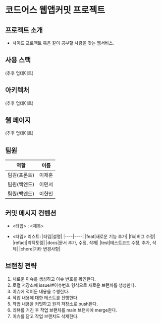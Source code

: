 # 코드어스 웹앱커밋 프로젝트

## 프로젝트 소개

- 사이드 프로젝트 혹은 같이 공부할 사람을 찾는 웹서비스.

## 사용 스택

(추후 업데이트)

## 아키텍처

(추후 업데이트)

## 웹 페이지

(추후 업데이트)

## 팀원

| 역할         | 이름   |
| ------------ | ------ |
| 팀원(프론트) | 이재훈 |
| 팀원(백엔드) | 이민서 |
| 팀원(백엔드) | 이현민 |

## 커밋 메시지 컨벤션

- <타입> : <제목>

- <타입> 리스트:
  |타입|설명|
  |----|----|
  |feat|새로운 기능 추가|
  |fix|버그 수정|
  |refact|리팩토링|
  |docs|문서 추가, 수정, 삭제|
  |test|테스트코드 수정, 추가, 삭제|
  |chore|기타 변경사항|

## 브랜칭 전략

1. 새로운 이슈를 생성하고 이슈 번호를 확인한다.
2. 로컬 저장소에 issue/#이슈번호 형식으로 새로운 브랜치를 생성한다.
3. 이슈에 적어둔 내용을 수행한다.
4. 작업 내용에 대한 테스트를 진행한다.
5. 작업 내용을 커밋하고 원격 저장소로 push한다.
6. 리뷰를 거친 후 작업 브랜치를 main 브랜치에 merge한다.
7. 이슈를 닫고 작업 브랜치도 삭제한다.

